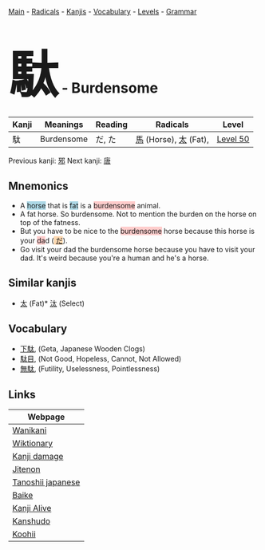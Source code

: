 <style> bigfont {font-size: 100px}</style>
[Main](../index.md) -
[Radicals](../radicals.md) -
[Kanjis](../kanjis.md) -
[Vocabulary](../vocabulary.md) -
[Levels](../levels.md) -
[Grammar](../grammar.md)
# <bigfont> 駄</bigfont> - Burdensome 

| Kanji | Meanings | Reading | Radicals | Level |
| --- | --- | --- | --- | --- |
| 駄 | Burdensome | だ, た | [馬](../radicals/馬.md) (Horse), [太](../radicals/太.md) (Fat),  | [Level 50](../levels/wk_level50.md) |

Previous kanji: [邪](邪.md) Next kanji: [唐](唐.md) 

## Mnemonics
 * A <span style="background-color:#ADD8E6"> horse</span> that is <span style="background-color:#ADD8E6"> fat</span> is a <span style="background-color:#ffcccb"> burdensome</span> animal.
* A fat horse. So burdensome. Not to mention the burden on the horse on top of the fatness.
* But you have to be nice to the <span style="background-color:#ffcccb"> burdensome</span> horse because this horse is your <span style="background-color:#ffcccb"> da</span>d (<span style="background-color:#fed8b1"> [だ](https://jisho.org/search/だ)</span>).
* Go visit your dad the burdensome horse because you have to visit your dad. It's weird because you're a human and he's a horse.


## Similar kanjis
 * [太](太.md) (Fat)* [汰](汰.md) (Select)


## Vocabulary
 * [下駄](../vocabulary/駄.md), (Geta, Japanese Wooden Clogs)
* [駄目](../vocabulary/駄.md), (Not Good, Hopeless, Cannot, Not Allowed)
* [無駄](../vocabulary/駄.md), (Futility, Uselessness, Pointlessness)



## Links 

| Webpage |
| --- |
| [Wanikani          ](https://www.wanikani.com/kanji/駄) |
| [Wiktionary        ](https://en.wiktionary.org/wiki/駄) |
| [Kanji damage      ](http://www.kanjidamage.com/kanji/search?utf8=✓&q=駄) |
| [Jitenon           ](https://jitenon.com/kanji/駄) |
| [Tanoshii japanese ](https://www.tanoshiijapanese.com/dictionary/kanji.cfm?k=駄) |
| [Baike             ](https://baike.baidu.com/item/駄) |
| [Kanji Alive       ](https://app.kanjialive.com/駄) |
| [Kanshudo          ](https://www.kanshudo.com/searchmn?q=駄) |
| [Koohii            ](https://kanji.koohii.com/study/kanji/駄) |
